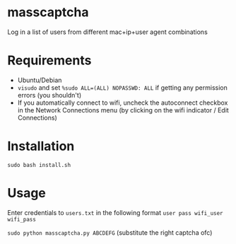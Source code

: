 # masscaptcha
Log in a list of users from different mac+ip+user agent combinations

# Requirements

* Ubuntu/Debian
* `visudo` and set `%sudo ALL=(ALL) NOPASSWD: ALL` if getting any permission errors (you shouldn't)
* If you automatically connect to wifi, uncheck the autoconnect checkbox in the Network Connections menu (by clicking on the wifi indicator / Edit Connections)

# Installation
`sudo bash install.sh`

# Usage

Enter credentials to `users.txt` in the following format `user pass wifi_user wifi_pass`

`sudo python masscaptcha.py ABCDEFG` (substitute the right captcha ofc)

